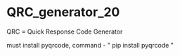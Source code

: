 # QRC_generator_20
QRC = Quick Response Code Generator

must install pyqrcode,
command - " pip install pyqrcode "
